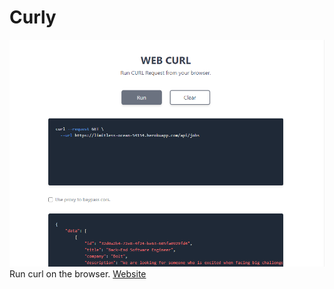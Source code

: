 # Curly
![webcurl](/public/webcurl.png)
Run curl on the browser.
[Website](https://webcurl.vercel.app)
